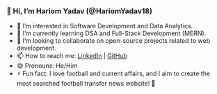 ### 👋 Hi, I’m Hariom Yadav (@HariomYadav18)

- 👀 I’m interested in Software Development and Data Analytics.
- 🌱 I’m currently learning DSA and Full-Stack Development (MERN).
- 💞️ I’m looking to collaborate on open-source projects related to web development.
- 📫 How to reach me: [LinkedIn](https://www.linkedin.com/in/hariomyadav18) | [GitHub](https://github.com/HariomYadav18)
- 😄 Pronouns: He/Him
- ⚡ Fun fact: I love football and current affairs, and I aim to create the most searched football transfer news website! 🚀

